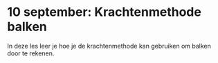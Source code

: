 # 10 september: Krachtenmethode balken

In deze les leer je hoe je de krachtenmethode kan gebruiken om balken door te rekenen.